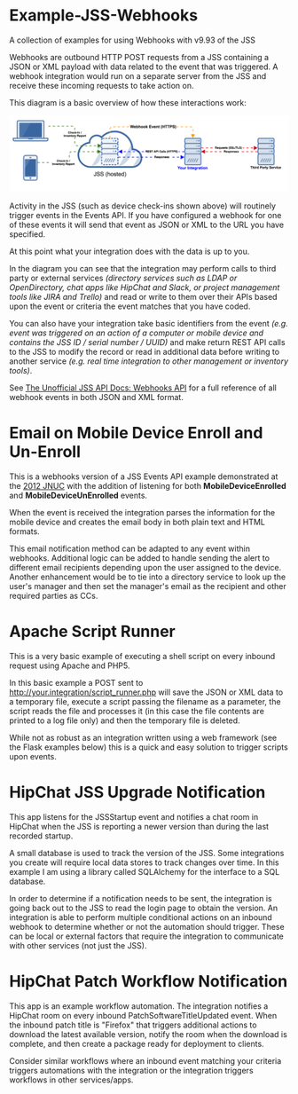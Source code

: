# Example-JSS-Webhooks
A collection of examples for using Webhooks with v9.93 of the JSS

Webhooks are outbound HTTP POST requests from a JSS containing a JSON or XML payload with data related to the event that was triggered. A webhook integration would run on a separate server from the JSS and receive these incoming requests to take action on.

This diagram is a basic overview of how these interactions work:

![Basic Webhoook Integration Diagram](/images/basic_webhook_integration_diagram.png)

Activity in the JSS (such as device check-ins shown above) will routinely trigger events in the Events API. If you have configured a webhook for one of these events it will send that event as JSON or XML to the URL you have specified.

At this point what your integration does with the data is up to you.

In the diagram you can see that the integration may perform calls to third party or external services *(directory services such as LDAP or OpenDirectory, chat apps like HipChat and Slack, or project management tools like JIRA and Trello)* and read or write to them over their APIs based upon the event or criteria the event matches that you have coded.

You can also have your integration take basic identifiers from the event *(e.g. event was triggered on an action of a computer or mobile device and contains the JSS ID / serial number / UUID)* and make return REST API calls to the JSS to modify the record or read in additional data before writing to another service *(e.g. real time integration to other management or inventory tools)*.


See [The Unofficial JSS API Docs: Webhooks API](https://unofficial-jss-api-docs.atlassian.net/wiki/display/JRA/Webhooks+API) for a full reference of all webhook events in both JSON and XML format.

# Email on Mobile Device Enroll and Un-Enroll

This is a webhooks version of a JSS Events API example demonstrated at the [2012 JNUC](https://www.youtube.com/watch?v=QGxMJ1r8_Lg) with the addition of listening for both **MobileDeviceEnrolled** and **MobileDeviceUnEnrolled** events.

When the event is received the integration parses the information for the mobile device and creates the email body in both plain text and HTML formats.

This email notification method can be adapted to any event within webhooks. Additional logic can be added to handle sending the alert to different email recipients depending upon the user assigned to the device. Another enhancement would be to tie into a directory service to look up the user's manager and then set the manager's email as the recipient and other required parties as CCs.


# Apache Script Runner

This is a very basic example of executing a shell script on every inbound request using Apache and PHP5.

In this basic example a POST sent to http://your.integration/script_runner.php will save the JSON or XML data to a temporary file, execute a script passing the filename as a parameter, the script reads the file and processes it (in this case the file contents are printed to a log file only) and then the temporary file is deleted.

While not as robust as an integration written using a web framework (see the Flask examples below) this is a quick and easy solution to trigger scripts upon events.

# HipChat JSS Upgrade Notification

This app listens for the JSSStartup event and notifies a chat room in HipChat when the JSS is reporting a newer version than during the last recorded startup.

A small database is used to track the version of the JSS. Some integrations you create will require local data stores to track changes over time. In this example I am using a library called SQLAlchemy for the interface to a SQL database.

In order to determine if a notification needs to be sent, the integration is going back out to the JSS to read the login page to obtain the version. An integration is able to perform multiple conditional actions on an inbound webhook to determine whether or not the automation should trigger. These can be local or external factors that require the integration to communicate with other services (not just the JSS).

# HipChat Patch Workflow Notification

This app is an example workflow automation. The integration notifies a HipChat room on every inbound PatchSoftwareTitleUpdated event. When the inbound patch title is "Firefox" that triggers additional actions to download the latest available version, notify the room when the download is complete, and then create a package ready for deployment to clients.

Consider similar workflows where an inbound event matching your criteria triggers automations with the integration or the integration triggers workflows in other services/apps.
